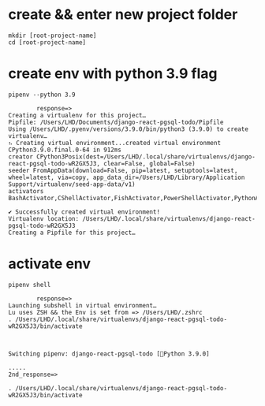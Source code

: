 
# create && enter new project folder
    mkdir [root-project-name]
    cd [root-project-name]
 
# create env with python 3.9 flag
    pipenv --python 3.9

            response=> 
    Creating a virtualenv for this project…
    Pipfile: /Users/LHD/Documents/django-react-pgsql-todo/Pipfile
    Using /Users/LHD/.pyenv/versions/3.9.0/bin/python3 (3.9.0) to create virtualenv…
    ⠦ Creating virtual environment...created virtual environment CPython3.9.0.final.0-64 in 912ms
    creator CPython3Posix(dest=/Users/LHD/.local/share/virtualenvs/django-react-pgsql-todo-wR2GX5J3, clear=False, global=False)
    seeder FromAppData(download=False, pip=latest, setuptools=latest, wheel=latest, via=copy, app_data_dir=/Users/LHD/Library/Application Support/virtualenv/seed-app-data/v1)
    activators BashActivator,CShellActivator,FishActivator,PowerShellActivator,PythonActivator,XonshActivator

    ✔ Successfully created virtual environment! 
    Virtualenv location: /Users/LHD/.local/share/virtualenvs/django-react-pgsql-todo-wR2GX5J3
    Creating a Pipfile for this project…

# activate env
    pipenv shell

            response=> 
    Launching subshell in virtual environment…
    Lu uses ZSH && the Env is set from => /Users/LHD/.zshrc
    . /Users/LHD/.local/share/virtualenvs/django-react-pgsql-todo-wR2GX5J3/bin/activate



    Switching pipenv: django-react-pgsql-todo [🐍Python 3.9.0]
    
    .....
    2nd_response=>

    . /Users/LHD/.local/share/virtualenvs/django-react-pgsql-todo-wR2GX5J3/bin/activate

# 